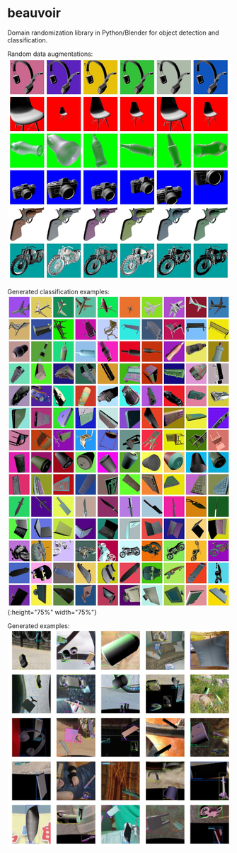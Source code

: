# beauvoir
Domain randomization library in Python/Blender for object detection and classification.

Random data augmentations:
![alt tag](images/data_augmentations.jpg)

Generated classification examples:
![alt tag](images/generated_examples.jpg){:height="75%" width="75%"}

Generated examples:
![alt tag](images/generated_detection_data.jpg)
